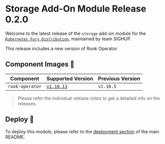 # Storage Add-On Module Release 0.2.0

Welcome to the latest release of the `storage` add-on module for the [`Kubernetes Fury Distribution`](https://github.com/sighupio/fury-distribution), maintained by team SIGHUP.

This release includes a new version of Rook Operator.

## Component Images 🚢

| Component             | Supported Version                                                | Previous Version |
| --------------------- | ---------------------------------------------------------------- | ---------------- |
| `rook-operator`       | [`v1.10.13`](https://github.com/rook/rook/releases/tag/v1.10.13) | `v1.10.5`        |

> Please refer the individual release notes to get a detailed info on the releases.

## Deploy 🚀

To deploy this module, please refer to the [deployment section](../../README.md#deployment) of the main README.
